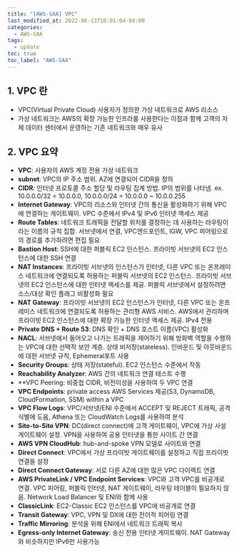 ```yaml
---
title: "[AWS-SAA] VPC"
last_modified_at: 2022-06-13T16:01:04-04:00
categories:
  - AWS-SAA
tags:
  - update
toc: true
toc_label: "AWS-SAA"
---
```


## 1. VPC 란
- VPC(Virtual Private Cloud) 사용자가 정의한 가상 네트워크로 AWS 리소스
- 가상 네트워크는 AWS의 확장 가능한 인프라를 사용한다는 이점과 함께 고객의 자체 데이터 센터에서 운영하는 기존 네트워크와 매우 유사

## 2. VPC 요약
- **VPC**: 사용자의 AWS 계정 전용 가상 네트워크
- **subnet**: VPC의 IP 주소 범위. AZ에 연결되어 CIDR을 정의
- **CIDR**: 인터넷 프로토콜 주소 할당 및 라우팅 집계 방법. IP의 범위를 나타냄. ex. 10.0.0.0/32 = 10.0.0.0, 10.0.0.0/24 = 10.0.0.0 ~ 10.0.0.255
- **Internet Gateway**: VPC의 리소스와 인터넷 간의 통신을 활성화하기 위해 VPC에 연결하는 게이트웨이. VPC 수준에서 IPv4 및 IPv6 인터넷 액세스 제공
- **Route Tables**: 네트워크 트래픽을 전달할 위치를 결정하는 데 사용하는 라우팅이라는 이름의 규칙 집합. 서브넷에서 연결, VPC엔드포인트, IGW, VPC 피어링으로의 경로를 추가하려면 편집 필요
- **Bastion Host**: SSH에 대한 퍼블릭 EC2 인스턴스. 프라이빗 서브넷의 EC2 인스턴스에 대한 SSH 연결
- **NAT Instances**: 프라이빗 서브넷의 인스턴스가 인터넷, 다른 VPC 또는 온프레미스 네트워크에 연결되도록 허용하는 퍼블릭 서브넷의 EC2 인스턴스. 프라이빗 서브넷의 EC2 인스턴스에 대한 인터넷 액세스를 제공. 퍼블릭 서브넷에서 설정하려면 소스/대상 확인 플래그 비활성화 필요
- **NAT Gateway**: 프라이빗 서브넷의 EC2 인스턴스가 인터넷, 다른 VPC 또는 온프레미스 네트워크에 연결되도록 허용하는 관리형 AWS 서비스. AWS에서 관리하며 프라이빗 EC2 인스턴스에 대한 확장 가능한 인터넷 액세스 제공. IPv4 전용
- **Private DNS + Route 53**: DNS 확인 + DNS 호스트 이름(VPC) 활성화
- **NACL**: 서브넷에서 들어오고 나가는 트래픽을 제어하기 위해 방화벽 역할을 수행하는 VPC에 대한 선택적 보안 계층. 상태 비저장(stateless). 인바운드 및 아웃바운드에 대한 서브넷 규칙, Ephemeral포트 사용
- **Security Groups**: 상태 저장(stateful). EC2 인스턴스 수준에서 작동
- **Reachability Analyzer**: AWS 간의 네트워크 연결 테스트 수행
- **VPC Peering: 비중첩 CIDR, 비전이성을 사용하여 두 VPC 연결
- **VPC Endpoints**:  private access AWS Services 제공(S3, DynamoDB, CloudFormation, SSM) within a VPC
- **VPC Flow Logs**:  VPC/서브넷/ENI 수준에서 ACCEPT 및 REJECT 트래픽, 공격 식별에 도움, Athena 또는 CloudWatch Logs를 사용하여 분석
- **Site-to-Site VPN**:  DC(direct connect)에 고객 게이트웨이, VPC에 가상 사설 게이트웨이 설정. VPN을 사용하여 공용 인터넷을 통한 사이트 간 연결
- **AWS VPN CloudHub**:  hub-and-spoke VPN 모델로 사이트와 연결
- **Direct Connect**:  VPC에서 가상 프라이빗 게이트웨이를 설정하고 직접 프라이빗 연결을 설정
- **Direct Connect Gateway**:  서로 다른 AZ에 대한 많은 VPC 다이렉트 연결
- **AWS PrivateLink / VPC Endpoint Services**: VPC와 고객 VPC를 비공개로 연결. VPC 피어링, 퍼블릭 인터넷, NAT 게이트웨이, 라우팅 테이블이 필요하지 않음. Network Load Balancer 및 ENI와 함께 사용
- **ClassicLink**:  EC2-Classic EC2 인스턴스를 VPC에 비공개로 연결
- **Transit Gateway**:  VPC, VPN 및 DX에 대한 전이적 피어링 연결
- **Traffic Mirroring**:  분석을 위해 ENI에서 네트워크 트래픽 복사
- **Egress-only Internet Gateway**:  송신 전용 인터넷 게이트웨이. NAT Gateway와 비슷하지만 IPv6만 사용가능